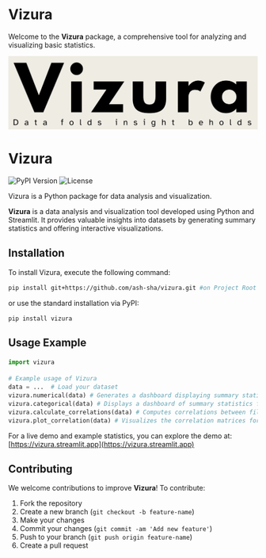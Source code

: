 # Vizura

Welcome to the **Vizura** package, a comprehensive tool for analyzing and visualizing basic statistics.

![Vizura Logo](https://raw.githubusercontent.com/ash-sha/vizura/refs/heads/main/logo.png)
# Vizura

![PyPI Version](https://img.shields.io/pypi/v/vizura?logo=pypi)
![License](https://img.shields.io/pypi/l/vizura?logo=open-source)

Vizura is a Python package for data analysis and visualization.

**Vizura** is a data analysis and visualization tool developed using Python and Streamlit. It provides valuable insights into datasets by generating summary statistics and offering interactive visualizations.

## Installation

To install Vizura, execute the following command:

```bash
pip install git+https://github.com/ash-sha/vizura.git #on Project Root directory
````
or  use the standard installation via PyPI:
```
pip install vizura
```

## Usage Example

```python
import vizura

# Example usage of Vizura
data = ...  # Load your dataset
vizura.numerical(data) # Generates a dashboard displaying summary statistics for numerical columns in the dataset.
vizura.categorical(data) # Displays a dashboard of summary statistics for categorical columns.
vizura.calculate_correlations(data) # Computes correlations between filtered numerical columns using Pearson, Kendall, and Spearman methods.
vizura.plot_correlation(data) # Visualizes the correlation matrices for Pearson, Kendall, and Spearman.
```

For a live demo and example statistics, you can explore the demo at: [https://vizura.streamlit.app](https://vizura.streamlit.app)

## Contributing

We welcome contributions to improve **Vizura**! To contribute:
1. Fork the repository
2. Create a new branch (`git checkout -b feature-name`)
3. Make your changes
4. Commit your changes (`git commit -am 'Add new feature'`)
5. Push to your branch (`git push origin feature-name`)
6. Create a pull request